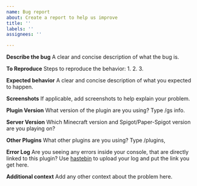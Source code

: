 ```yaml
---
name: Bug report
about: Create a report to help us improve
title: ''
labels: ''
assignees: ''

---
```


**Describe the bug**
A clear and concise description of what the bug is.

**To Reproduce**
Steps to reproduce the behavior:
1. 
2. 
3. 

**Expected behavior**
A clear and concise description of what you expected to happen.

**Screenshots**
If applicable, add screenshots to help explain your problem.

**Plugin Version**
What version of the plugin are you using? Type /gs info.

**Server Version**
Which Minecraft version and Spigot/Paper-Spigot version are you playing on?

**Other Plugins**
What other plugins are you using? Type /plugins,

**Error Log**
Are you seeing any errors inside your console, that are directly linked to this plugin?
Use [hastebin](https://hastebin.com/) to upload your log and put the link you get here.

**Additional context**
Add any other context about the problem here.

